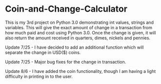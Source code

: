# Coin-and-Change-Calculator

This is my 3rd project on Python 3.0 demonstrating int values, strings and variables.
This will give the exact amount of change in a transaction from how much paid and cost using Python 3.0. Once the change is given, it will also return the amount received in quarters, dimes, nickels and pennies.

Update 7/25 - I have decided to add an additional function which will separate the change in USD($) coins.

Update 7/25 - Major bug fixes for the change in transaction. 

Update 8/6 - I have added the coin functionality, though I am having a light difficulty in printing in to the user.
